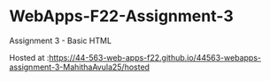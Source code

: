 # WebApps-F22-Assignment-3
Assignment 3 - Basic HTML

Hosted at :https://44-563-web-apps-f22.github.io/44563-webapps-assignment-3-MahithaAvula25/hosted 